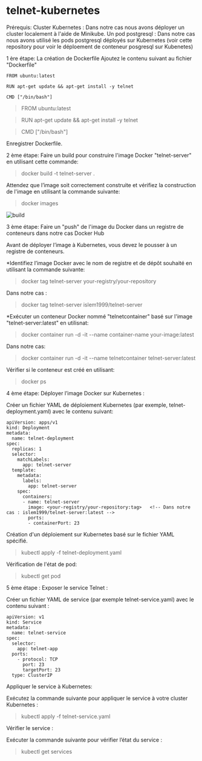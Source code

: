 # telnet-kubernetes

Prérequis:
Cluster Kubernetes : Dans notre cas nous avons déployer un cluster localement à l'aide de Minikube.
Un pod postgresql : Dans notre cas nous avons utilisé les pods postgresql déployés sur Kubernetes (voir cette repository pour voir le déploement de conteneur posgresql sur Kubenetes)

1 ère étape: La création de Dockerfile
Ajoutez le contenu suivant au fichier "Dockerfile"

```
FROM ubuntu:latest

RUN apt-get update && apt-get install -y telnet

CMD ["/bin/bash"]
```

> FROM ubuntu:latest

> RUN apt-get update && apt-get install -y telnet

> CMD ["/bin/bash"]

Enregistrer Dockerfile.

2 ème étape:
Faire un build pour construire l'image Docker "telnet-server" en utilisant cette commande:

> docker build -t telnet-server .

Attendez que l’image soit correctement construite et vérifiez la construction de l'image en utilisant la commande suivante:

> docker images

![build](https://github.com/Islem99/telnet-kubernetes/assets/84632827/fb990b2d-1e77-4358-9224-b3fdc8033f27)


3 ème étape: Faire un "push" de l'image du Docker dans un registre de conteneurs dans notre cas Docker Hub

Avant de déployer l’image à Kubernetes, vous devez le pousser à un registre de conteneurs.

  *Identifiez l’image Docker avec le nom de registre et de dépôt souhaité en utilisant la commande suivante:
  
  > docker tag telnet-server your-registry/your-repository

  Dans notre cas : 
  > docker tag telnet-server islem1999/telnet-server

*Exécuter un conteneur Docker nommé "telnetcontainer" basé sur l'image "telnet-server:latest" en utilisnat:

>docker container run -d -it --name container-name your-image:latest

Dans notre cas:

> docker container run -d -it --name telnetcontainer telnet-server:latest

Vérifier si le conteneur est créé en utilisant:

> docker ps

4 ème étape: Déployer l’image Docker sur Kubernetes :

Créer un fichier YAML de déploiement Kubernetes (par exemple, telnet-deployment.yaml) avec le contenu suivant: 

```
apiVersion: apps/v1
kind: Deployment
metadata:
  name: telnet-deployment
spec:
  replicas: 1
  selector:
    matchLabels:
      app: telnet-server
  template:
    metadata:
      labels:
        app: telnet-server
    spec:
      containers:
      - name: telnet-server
        image: <your-registry/your-repository:tag>   <!-- Dans notre cas : islem1999/telnet-server:latest -->
        ports:
        - containerPort: 23

```

 Création d'un déploiement sur Kubernetes basé sur le fichier YAML spécifié.
 
 > kubectl apply -f telnet-deployment.yaml

Vérification de l'état de pod:

> kubectl get pod

5 ème étape : Exposer le service Telnet :

Créer un fichier YAML de service (par exemple telnet-service.yaml) avec le contenu suivant :

```
apiVersion: v1
kind: Service
metadata:
  name: telnet-service
spec:
  selector:
    app: telnet-app
  ports:
    - protocol: TCP
      port: 23
      targetPort: 23
  type: ClusterIP
```

Appliquer le service à Kubernetes:

Exécutez la commande suivante pour appliquer le service à votre cluster Kubernetes :

> kubectl apply -f telnet-service.yaml

Vérifier le service :

Exécuter la commande suivante pour vérifier l’état du service :

> kubectl get services



 

